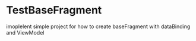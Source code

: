 # TestBaseFragment

imoplelent simple project for how to create baseFragment with dataBinding and ViewModel
